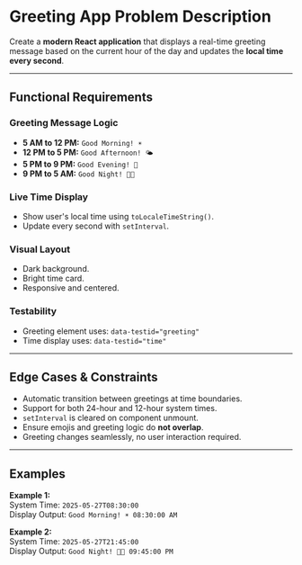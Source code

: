 # Greeting App Problem Description

Create a **modern React application** that displays a real-time greeting message based on the current hour of the day and updates the **local time every second**.

---

## Functional Requirements

### Greeting Message Logic
- **5 AM to 12 PM:** `Good Morning! ☀️`
- **12 PM to 5 PM:** `Good Afternoon! 🌤️`
- **5 PM to 9 PM:** `Good Evening! 🌆`
- **9 PM to 5 AM:** `Good Night! 🌙✨`

### Live Time Display
- Show user's local time using `toLocaleTimeString()`.
- Update every second with `setInterval`.

### Visual Layout
- Dark background.
- Bright time card.
- Responsive and centered.

### Testability
- Greeting element uses: `data-testid="greeting"`
- Time display uses: `data-testid="time"`

---

## Edge Cases & Constraints

- Automatic transition between greetings at time boundaries.
- Support for both 24-hour and 12-hour system times.
- `setInterval` is cleared on component unmount.
- Ensure emojis and greeting logic do **not overlap**.
- Greeting changes seamlessly, no user interaction required.

---

## Examples

**Example 1:**  
System Time: `2025-05-27T08:30:00`  
Display Output: `Good Morning! ☀️ 08:30:00 AM`

**Example 2:**  
System Time: `2025-05-27T21:45:00`  
Display Output: `Good Night! 🌙✨ 09:45:00 PM`
